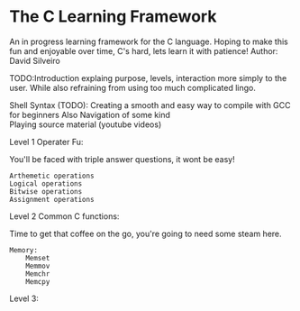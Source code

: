 # The C Learning Framework
 An in progress learning framework for the C language. Hoping to make this fun and enjoyable over time, C's hard,
 lets learn it with patience! Author: David Silveiro

TODO:Introduction explaing purpose, levels, interaction more simply to the user.
     While also refraining from using too much complicated lingo.


Shell Syntax (TODO):
    Creating a smooth and easy way to compile with GCC for beginners 
    Also Navigation of some kind                                     
    Playing source material (youtube videos)                         


Level 1 Operater Fu:

You'll be faced with triple answer questions, it wont be easy!

    Arthemetic operations
    Logical operations
    Bitwise operations
    Assignment operations
    
Level 2 Common C functions:

Time to get that coffee on the go, you're going to need some steam here.

    Memory:
        Memset
        Memmov
        Memchr
        Memcpy
        
    
Level 3:
